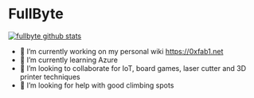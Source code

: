 <!--
**FullByte/FullByte** is a ✨ _special_ ✨ repository because its `README.md` (this file) appears on your GitHub profile.
-->

# FullByte

[![fullbyte github stats](https://github-readme-stats.vercel.app/api?username=fullbyte)](https://github.com/bzg/github-readme-stats)

- 🔭 I’m currently working on my personal wiki <https://0xfab1.net>
- 🌱 I’m currently learning Azure
- 👯 I’m looking to collaborate for IoT, board games, laser cutter and 3D printer techniques
- 🤔 I’m looking for help with good climbing spots
